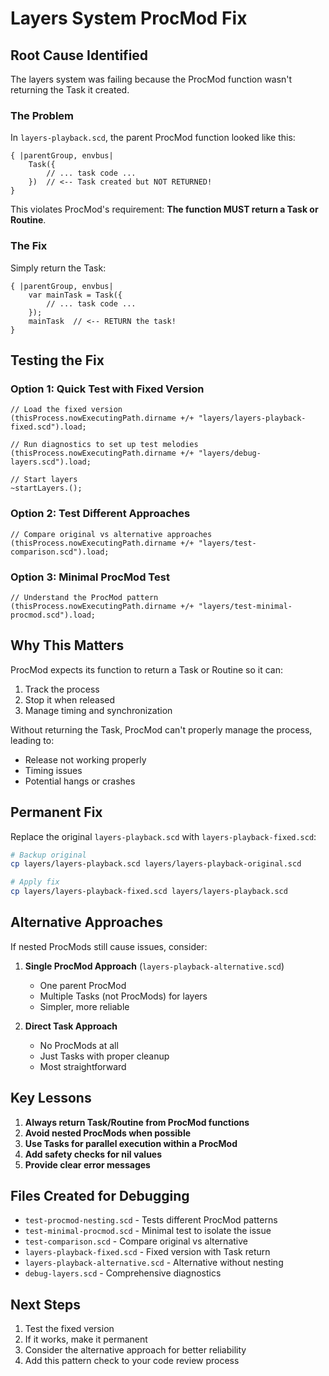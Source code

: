# Layers System ProcMod Fix

## Root Cause Identified

The layers system was failing because the ProcMod function wasn't returning the Task it created.

### The Problem

In `layers-playback.scd`, the parent ProcMod function looked like this:

```supercollider
{ |parentGroup, envbus|
    Task({
        // ... task code ...
    })  // <-- Task created but NOT RETURNED!
}
```

This violates ProcMod's requirement: **The function MUST return a Task or Routine**.

### The Fix

Simply return the Task:

```supercollider
{ |parentGroup, envbus|
    var mainTask = Task({
        // ... task code ...
    });
    mainTask  // <-- RETURN the task!
}
```

## Testing the Fix

### Option 1: Quick Test with Fixed Version
```supercollider
// Load the fixed version
(thisProcess.nowExecutingPath.dirname +/+ "layers/layers-playback-fixed.scd").load;

// Run diagnostics to set up test melodies
(thisProcess.nowExecutingPath.dirname +/+ "layers/debug-layers.scd").load;

// Start layers
~startLayers.();
```

### Option 2: Test Different Approaches
```supercollider
// Compare original vs alternative approaches
(thisProcess.nowExecutingPath.dirname +/+ "layers/test-comparison.scd").load;
```

### Option 3: Minimal ProcMod Test
```supercollider
// Understand the ProcMod pattern
(thisProcess.nowExecutingPath.dirname +/+ "layers/test-minimal-procmod.scd").load;
```

## Why This Matters

ProcMod expects its function to return a Task or Routine so it can:
1. Track the process
2. Stop it when released
3. Manage timing and synchronization

Without returning the Task, ProcMod can't properly manage the process, leading to:
- Release not working properly
- Timing issues
- Potential hangs or crashes

## Permanent Fix

Replace the original `layers-playback.scd` with `layers-playback-fixed.scd`:

```bash
# Backup original
cp layers/layers-playback.scd layers/layers-playback-original.scd

# Apply fix
cp layers/layers-playback-fixed.scd layers/layers-playback.scd
```

## Alternative Approaches

If nested ProcMods still cause issues, consider:

1. **Single ProcMod Approach** (`layers-playback-alternative.scd`)
   - One parent ProcMod
   - Multiple Tasks (not ProcMods) for layers
   - Simpler, more reliable

2. **Direct Task Approach**
   - No ProcMods at all
   - Just Tasks with proper cleanup
   - Most straightforward

## Key Lessons

1. **Always return Task/Routine from ProcMod functions**
2. **Avoid nested ProcMods when possible**
3. **Use Tasks for parallel execution within a ProcMod**
4. **Add safety checks for nil values**
5. **Provide clear error messages**

## Files Created for Debugging

- `test-procmod-nesting.scd` - Tests different ProcMod patterns
- `test-minimal-procmod.scd` - Minimal test to isolate the issue
- `test-comparison.scd` - Compare original vs alternative
- `layers-playback-fixed.scd` - Fixed version with Task return
- `layers-playback-alternative.scd` - Alternative without nesting
- `debug-layers.scd` - Comprehensive diagnostics

## Next Steps

1. Test the fixed version
2. If it works, make it permanent
3. Consider the alternative approach for better reliability
4. Add this pattern check to your code review process